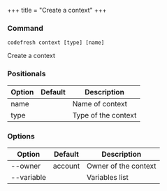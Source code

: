 +++
title = "Create a context"
+++

### Command
`codefresh context [type] [name]`

Create a context
### Positionals

Option | Default | Description
--------- | ----------- | -----------
name |  | Name of context
type |  | Type of the context
### Options

Option | Default | Description
--------- | ----------- | -----------
--owner | account | Owner of the context
--variable |  | Variables list
